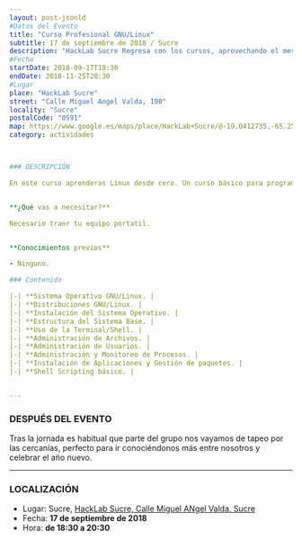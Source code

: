 ```yaml
---
layout: post-jsonld
#Datos del Evento
title: "Curso Profesional GNU/Linux"
subtitle: 17 de septiembre de 2018 / Sucre
description: "HackLab Sucre Regresa con los cursos, aprovechando el mes del Estudiante lanzamos el Curso Profesional GNU/Linux"
#Fecha
startDate: 2018-09-17T18:30
endDate: 2018-11-25T20:30
#Lugar
place: "HackLab Sucre"
street: "Calle Miguel Angel Valda, 100"
locality: "Sucre"
postalCode: "0591"
map: https://www.google.es/maps/place/HackLab+Sucre/@-19.0412735,-65.2591987,738m/data=!3m1!1e3!4m12!1m6!3m5!1s0x93fbcf1b0f977ddd:0x5883d248ad7ce480!2sHackLab+Sucre!8m2!3d-19.0412735!4d-65.25701!3m4!1s0x93fbcf1b0f977ddd:0x5883d248ad7ce480!8m2!3d-19.0412735!4d-65.25701
category: actividades



### DESCRIPCIÓN

En este curso aprenderas Linux desde cero. Un curso básico para programadores y administradores de sistemas. Aprenderás a instalar y configurar un sistemas con Linux, utilizar la shell y los comandos básicos, gestionar ficheros y directorios y la administración de procesos y usuarios.


**¿Qué vas a necesitar?**

Necesario traer tu equipo portatil.


**Conocimientos previos**

- Ninguno.

### Contenido

|-| **Sistema Operativo GNU/Linux. |
|-| **Distribuciones GNU/Linux. |
|-| **Instalación del Sistema Operativo. |
|-| **Estructura del Sistema Base. |
|-| **Uso de la Terminal/Shell. |
|-| **Administración de Archivos. |
|-| **Administración de Usuarios. |
|-| **Administración y Monitoreo de Procesos. |
|-| **Instalación de Aplicaciones y Gestión de paquetes. |
|-| **Shell Scripting básico. |


---
```



### DESPUÉS DEL EVENTO

Tras la jornada es habitual que parte del grupo nos vayamos de tapeo por las cercanías, perfecto para ir conociéndonos más entre nosotros y celebrar el año nuevo.

---
### LOCALIZACIÓN

* Lugar: Sucre, [HackLab Sucre, Calle Miguel ANgel Valda, Sucre](https://www.google.es/maps/place/HackLab+Sucre/@-19.0412735,-65.2591987,738m/data=!3m1!1e3!4m12!1m6!3m5!1s0x93fbcf1b0f977ddd:0x5883d248ad7ce480!2sHackLab+Sucre!8m2!3d-19.0412735!4d-65.25701!3m4!1s0x93fbcf1b0f977ddd:0x5883d248ad7ce480!8m2!3d-19.0412735!4d-65.25701) 
* Fecha: **17 de septiembre de 2018**
* Hora: **de 18:30 a 20:30**

